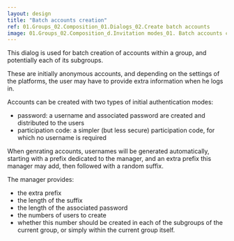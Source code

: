 ```yaml
---
layout: design
title: "Batch accounts creation"
ref: 01.Groups_02.Composition_01.Dialogs_02.Create batch accounts
image: 01.Groups_02.Composition_d.Invitation modes_01. Batch accounts creation.png
---
```


This dialog is used for batch creation of accounts within a group, and potentially each of its subgroups.

These are initially anonymous accounts, and depending on the settings of the platforms, the user may have to provide extra information when he logs in.

Accounts can be created with two types of initial authentication modes:
- password: a username and associated password are created and distributed to the users
- participation code: a simpler (but less secure) participation code, for which no username is required

When genrating accounts, usernames will be generated automatically, starting with a prefix dedicated to the manager, and an extra prefix this manager may add, then followed with a random suffix.

The manager provides:
- the extra prefix
- the length of the suffix
- the length of the associated password
- the numbers of users to create
- whether this number should be created in each of the subgroups of the current group, or simply within the current group itself.

